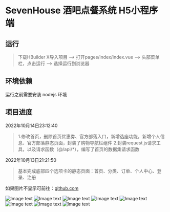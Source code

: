 # SevenHouse 酒吧点餐系统  H5小程序端

## 运行

> 下载HBuilder X导入项目 --> 打开pages/index/index.vue --> 头部菜单栏，点击运行 --> 选择运行到浏览器 

## 环境依赖
运行之前需要安装 nodejs 环境


## 项目进度


2022年10月14日23:12:40
> 1.修改首页，删除首页优惠劵、官方部落入口，新增选座功能，新增个人信息、官方部落静态页面，封装了购物导航栏组件
> 2.封装request.js请求工具，以及请求函数（@/api/*），编写了首页的数据集请求函数


2022年10月13日21:21:50
> 基本完成底部四个选项卡的静态页面：首页、分类、订单、个人中心、登录、注册

<div>如果图片不显示可前往：<a href="https://github.com/Topskys/xxl.git">github.com</a></div>


<!-- github -->
![Image text](https://github.com/Topskys/xxl/blob/main/front-end/seven-house-uni-app/static/index.png)
![Image text](https://github.com/Topskys/xxl/blob/main/front-end/seven-house-uni-app/static/category.png)
![Image text](https://github.com/Topskys/xxl/blob/main/front-end/seven-house-uni-app/static/order1.png)
![Image text](https://github.com/Topskys/xxl/blob/main/front-end/seven-house-uni-app/static/order2.png)
![Image text](https://github.com/Topskys/xxl/blob/main/front-end/seven-house-uni-app/static/mine.png)
![Image text](https://github.com/Topskys/xxl/blob/main/front-end/seven-house-uni-app/static/login.png)
![Image text](https://github.com/Topskys/xxl/blob/main/front-end/seven-house-uni-app/static/register.png)
![Image text](https://github.com/Topskys/xxl/blob/main/front-end/seven-house-uni-app/static/selfInfo.png) 


<!-- gitee -->
<!-- ![Image text](https://gitee.com/zzh21/xxl/blob/master/front-end/seven-house-uni-app/static/index.png)
![Image text](https://gitee.com/zzh21/xxl/blob/master/front-end/seven-house-uni-app/static/category.png)
![Image text](https://gitee.com/zzh21/xxl/blob/master/front-end/seven-house-uni-app/static/order1.png)
![Image text](https://gitee.com/zzh21/xxl/blob/master/front-end/seven-house-uni-app/static/order2.png)
![Image text](https://gitee.com/zzh21/xxl/blob/master/front-end/seven-house-uni-app/static/mine.png)
![Image text](https://gitee.com/zzh21/xxl/blob/master/front-end/seven-house-uni-app/static/login.png)
![Image text](https://gitee.com/zzh21/xxl/blob/master/front-end/seven-house-uni-app/static/register.png)
![Image text](https://gitee.com/zzh21/xxl/blob/master/front-end/seven-house-uni-app/static/selfInfo.png) -->


<!-- <div>
	<img src="https://gitee.com/zzh21/xxl/blob/master/front-end/seven-house-uni-app/static/index.png"/> 
	<img src="https://gitee.com/zzh21/xxl/blob/master/front-end/seven-house-uni-app/static/category.png"/> 
	<img src="https://gitee.com/zzh21/xxl/blob/master/front-end/seven-house-uni-app/static/order1.png"/> 
	<img src="https://gitee.com/zzh21/xxl/blob/master/front-end/seven-house-uni-app/static/order2.png"/> 
	<img src="https://gitee.com/zzh21/xxl/blob/master/front-end/seven-house-uni-app/static/mine.png"/> 
	<img src="https://gitee.com/zzh21/xxl/blob/master/front-end/seven-house-uni-app/static/login.png"/> 
	<img src="https://gitee.com/zzh21/xxl/blob/master/front-end/seven-house-uni-app/static/register.png"/> 
</div> -->

